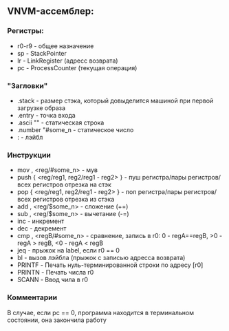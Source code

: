 ## VNVM-ассемблер:
### Регистры:
- r0-r9 - общее назначение
- sp - StackPointer
- lr - LinkRegister (адресс возврата)
- pc - ProcessCounter (текущая операция)

### "Загловки"
- .stack <n> - размер стэка, который довыделится машиной при первой загрузке образа
- .entry <label> - точка входа
- .ascii "<some str>" - статическая строка
- .number "#some_n - статическое число
 - <label>: - лэйбл
### Инструкции
- mov <reg>, <reg/#some_n> - мув
- push { <reg/reg1, reg2/reg1 - reg2> } - пуш регистра/пары регистров/всех регистров отрезка на стэк
- pop { <reg/reg1, reg2/reg1 - reg2> } - поп регистра/пары регистров/всех регистров отрезка из стэка
- add <reg>, <reg/$some_n> - сложение (+=)
- sub <reg>, <reg/$some_n> - вычетание (-=)
- inc <reg> - инкремент
- dec <reg> - декремент
- cmp <regA>, <regB/#some_n> - сравнение, запись в r0: 0 - regA==regB, >0 - regA > regB, <0 - regA < regB
- jeq <label> -  прыжок на label, если r0 == 0
- bl <label> - вызов лэйбла (прыжок с записью адресса возврата)
- PRINTF - Печать нуль-терминированной строки по адресу [r0]
- PRINTN - Печать числа r0
- SCANN - Ввод чила в r0

### Комментарии
В случае, если pc == 0, программа находится в терминальном состоянии, она закончила работу
